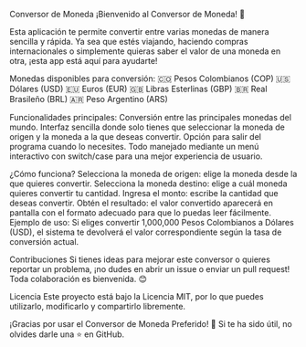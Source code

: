 Conversor de Moneda
¡Bienvenido al Conversor de Moneda! 🚀

Esta aplicación te permite convertir entre varias monedas de manera sencilla y rápida. Ya sea que estés viajando, haciendo compras internacionales o simplemente quieras saber el valor de una moneda en otra, ¡esta app está aquí para ayudarte!

Monedas disponibles para conversión:
🇨🇴 Pesos Colombianos (COP)
🇺🇸 Dólares (USD)
🇪🇺 Euros (EUR)
🇬🇧 Libras Esterlinas (GBP)
🇧🇷 Real Brasileño (BRL)
🇦🇷 Peso Argentino (ARS)

Funcionalidades principales:
Conversión entre las principales monedas del mundo.
Interfaz sencilla donde solo tienes que seleccionar la moneda de origen y la moneda a la que deseas convertir.
Opción para salir del programa cuando lo necesites.
Todo manejado mediante un menú interactivo con switch/case para una mejor experiencia de usuario.

¿Cómo funciona?
Selecciona la moneda de origen: elige la moneda desde la que quieres convertir.
Selecciona la moneda destino: elige a cuál moneda quieres convertir tu cantidad.
Ingresa el monto: escribe la cantidad que deseas convertir.
Obtén el resultado: el valor convertido aparecerá en pantalla con el formato adecuado para que lo puedas leer fácilmente.
Ejemplo de uso:
Si eliges convertir 1,000,000 Pesos Colombianos a Dólares (USD), el sistema te devolverá el valor correspondiente según la tasa de conversión actual.

Contribuciones
Si tienes ideas para mejorar este conversor o quieres reportar un problema, ¡no dudes en abrir un issue o enviar un pull request! Toda colaboración es bienvenida. 😊

Licencia
Este proyecto está bajo la Licencia MIT, por lo que puedes utilizarlo, modificarlo y compartirlo libremente.

¡Gracias por usar el Conversor de Moneda Preferido! 🎉
Si te ha sido útil, no olvides darle una ⭐ en GitHub.
